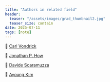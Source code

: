 ```yaml
---
title: "Authors in related field"
header:
  teaser: "/assets/images/grad_thumbnail2.jpg"
  teaser_size: contain
date: 2025-07-11
tags: [note]
---
```

👤 [Carl Vondrick](http://www.cs.columbia.edu/~vondrick/)

👤 [Jonathan P. How](https://acl.mit.edu/publications#top)

👤 [Davide Scaramuzza](https://rpg.ifi.uzh.ch/publications.html)

👤 [Ayoung Kim](https://rpm.snu.ac.kr/)
